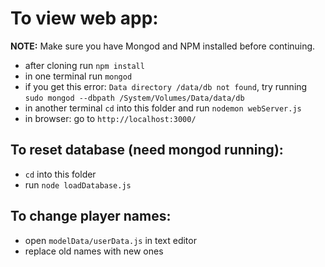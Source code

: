 # To view web app:
**NOTE:** Make sure you have Mongod and NPM installed before continuing.
- after cloning run `npm install`
- in one terminal run `mongod`
- if you get this error: `Data directory /data/db not found`, try running `sudo mongod --dbpath /System/Volumes/Data/data/db`
- in another terminal `cd` into this folder and run `nodemon webServer.js`
- in browser: go to `http://localhost:3000/`

## To reset database (need mongod running):
- `cd` into this folder
- run `node loadDatabase.js`

## To change player names:
- open `modelData/userData.js` in text editor
- replace old names with new ones
